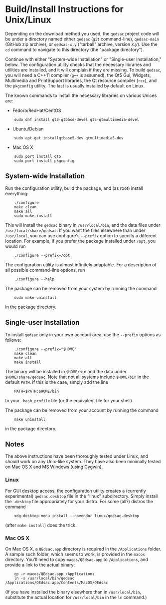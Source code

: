 # Build/Install Instructions for Unix/Linux

Depending on the download method you used, the `qedsac` project code
will be under a directory named either `qedsac` (`git` command-line), 
`qedsac-main` (GitHub zip archive), or `qedsac-x.y` ("tarball"
archive, version *x.y*).  Use the `cd` command to navigate to this
directory (the "package directory").

Continue with either "System-wide Installation" or "Single-user
Installation," below.  The configuration utility checks that the
necessary libraries and utilities are installed, and it will complain
if they are missing.  To build `qedsac`, you will need a C++11 compiler
(`g++` is assumed), the Qt5 Gui, Widgets, Multimedia and PrintSupport
libraries, the Qt resource compiler (`rcc`), and the `pkgconfig` utility.
The last is usually installed by default on Linux.

The known commands to install the necessary libraries on various Unices are:

- Fedora/RedHat/CentOS
```
	sudo dnf install qt5-qtbase-devel qt5-qtmultimedia-devel
```

- Ubuntu/Debian
```
	sudo apt-get installqtbase5-dev qtmultimedia5-dev
```

- Mac OS X
```
	sudo port install qt5
	sudo port install pkgconfig
```


## System-wide Installation

Run the configuration utility, build the package, and (as root)
install everything:
```
	./configure
	make clean
	make all
	sudo make install
```
This will install the `qedsac` binary in `/usr/local/bin`, and the data
files under `/usr/local/share/qedsac`.  If you want the files elsewhere
than under `/usr/local`, you can use configure's `--prefix` option to
specify a different location.  For example, if you prefer the package
installed under `/opt`, you would run
```
	./configure --prefix=/opt
```
The configuration utility is almost infinitely adaptable.  For a
description of all possible command-line options, run
```
	./configure --help
```
The package can be removed from your system by running the command
```
	sudo make uninstall
```
in the package directory.

## Single-user Installation

To install `qedsac` only in your own account area, use the `--prefix`
options as follows:
```
	./configure --prefix="$HOME"
	make clean
	make all
	make install
```
The binary will be installed in `$HOME/bin` and the data under
`$HOME/share/qedsac`.  Note that not all systems include `$HOME/bin` in
the default `PATH`.  If this is the case, simply add the line
```
	PATH=$PATH:$HOME/bin
```
to your `.bash_profile` file (or the equivalent file for your shell).

The package can be removed from your account by running the command
```
	make uninstall
```
in the package directory.

## Notes

The above instructions have been thoroughly tested under Linux, and
*should* work on any Unix-like system.  They have also been minimally
tested on Mac OS X and MS Windows (using Cygwin).

### Linux

For GUI desktop access, the configuration utility creates a (currently
experimental) `qedsac.desktop` file in the "linux" subdirectory.
Simply install the `.desktop` file appropriately for your distro.
For some (all?) distros the command
```
	xdg-desktop-menu install --novendor linux/qedsac.desktop
```
(after `make install`) does the trick.

### Mac OS X

On Mac OS X, a `QEdsac.app` directory is required in the `/Applications`
folder.  A sample such folder, which seems to work, is provided in the
`macos` directory.  You'll need to copy `macos/QEdsac.app` to
`/Applications`, and provide a link to the actual binary:
```
	cp -r macos/QEdsac.app /Applications
	ln -s /usr/local/bin/qedsac /Applications/QEdsac.app/Contents/MacOS/QEdsac
```
(If you have installed the binary elsewhere than in `/usr/local/bin`,
substitute the actual location for `/usr/local/bin` in the `ln` command.)
